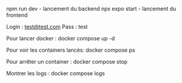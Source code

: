 npm run dev - lancement du backend
npx expo start - lancement du frontend

Login : test@test.com
Pass : test

Pour lancer docker : 
docker compose up -d

Pour voir les containers lancés:
docker compose ps

Pour arrêter un container : 
docker compose stop

Montrer les logs : 
docker compose logs